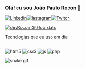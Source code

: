 ### Olá! eu sou João Paulo Rocon 👋

[![Linkedin](https://img.shields.io/badge/LinkedIn-0077B5?style=for-the-badge&logo=linkedin&logoColor=white)](https://www.linkedin.com/in/jo%C3%A3o-paulo-rocon-85b781258/)[![Instagram](https://img.shields.io/badge/Instagram-E4405F?style=for-the-badge&logo=instagram&logoColor=white)](https://www.instagram.com/joaopaulo_rocon/)[![Twitch](https://img.shields.io/badge/Twitch-9146FF?style=for-the-badge&logo=twitch&logoColor=white)]()



[![devRocon GitHub stats](https://github-readme-stats.vercel.app/api?username=JoaoPauloRocon&show_icons=true&theme=tokyonight)]()




Tecnologias que eu uso em dia 
<div style="display: inline_block"><br>
    <img alt="html5" src="https://img.shields.io/badge/HTML5-E34F26?style=for-the-badge&logo=html5&logoColor=white"/>
    <img alt="css3" src="https://img.shields.io/badge/CSS3-1572B6?style=for-the-badge&logo=css3&logoColor=white"/>
    <img alt="js" src="https://img.shields.io/badge/JavaScript-F7DF1E?style=for-the-badge&logo=javascript&logoColor=black"/>
    <img alt="php" src="https://img.shields.io/badge/PHP-777BB4?style=for-the-badge&logo=php&logoColor=white"/>
</div>

![snake gif](https://github.com/JoaoPauloRocon/JoaoPauloRocon/blob/output/github-contribution-grid-snake.svg)
